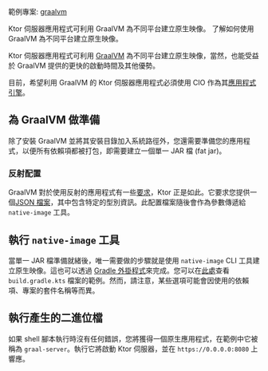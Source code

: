 [//]: # (title: GraalVM)

[//]: # (title: GraalVM)

<tldr>
<p>
<control>範例專案</control>: <a href="https://github.com/ktorio/ktor-samples/tree/main/graalvm">graalvm</a>
</p>
</tldr>

<web-summary>
Ktor 伺服器應用程式可利用 GraalVM 為不同平台建立原生映像。
</web-summary>
<link-summary>
了解如何使用 GraalVM 為不同平台建立原生映像。
</link-summary>

Ktor 伺服器應用程式可利用 [GraalVM](https://graalvm.org) 為不同平台建立原生映像，當然，也能受益於 GraalVM 提供的更快的啟動時間及其他優勢。

目前，希望利用 GraalVM 的 Ktor 伺服器應用程式必須使用 CIO 作為其[應用程式引擎](server-engines.md)。

## 為 GraalVM 做準備

除了安裝 GraalVM 並將其安裝目錄加入系統路徑外，您還需要準備您的應用程式，以便所有依賴項都被打包，即需要建立一個單一 JAR 檔 (fat jar)。

### 反射配置

GraalVM 對於使用反射的應用程式有一些[要求](https://www.graalvm.org/22.1/reference-manual/native-image/Reflection/)，Ktor 正是如此。它要求您提供一個[JSON 檔案](https://github.com/ktorio/ktor-samples/blob/main/graalvm/src/main/resources/META-INF/native-image/reflect-config.json)，其中包含特定的型別資訊。此配置檔案隨後會作為參數傳遞給 `native-image` 工具。

## 執行 `native-image` 工具

當單一 JAR 檔準備就緒後，唯一需要做的步驟就是使用 `native-image` CLI 工具建立原生映像。這也可以透過 [Gradle 外掛程式](https://graalvm.github.io/native-build-tools/0.9.8/gradle-plugin.html)來完成。您可以在[此處](https://github.com/ktorio/ktor-samples/blob/main/graalvm/build.gradle.kts)查看 `build.gradle.kts` 檔案的範例。然而，請注意，某些選項可能會因使用的依賴項、專案的套件名稱等而異。

## 執行產生的二進位檔

如果 shell 腳本執行時沒有任何錯誤，您將獲得一個原生應用程式，在範例中它被稱為 `graal-server`。執行它將啟動 Ktor 伺服器，並在 `https://0.0.0.0:8080` 上響應。

[//]: # (<tldr>)

[//]: # (<var name="example_name" value="deployment-ktor-plugin"/>)

[//]: # (<include from="lib.topic" element-id="download_example"/>)

[//]: # (</tldr>)

[//]: # ()
[//]: # (<link-summary>)

[//]: # (Ktor server applications can make use of GraalVM in order to have native images for different platforms.)

[//]: # (</link-summary>)

[//]: # ()
[//]: # (Ktor server applications can make use of [GraalVM]&#40;https://graalvm.org&#41; in order to have native images for different platforms and, of course, take advantage of the faster start-up times and other benefits that GraalVM provides. The [Ktor Gradle plugin]&#40;https://github.com/ktorio/ktor-build-plugins&#41; allows you to build a project's GraalVM native image.)

[//]: # ()
[//]: # (> Currently, Ktor server applications that want to leverage GraalVM have to use CIO as the [application engine]&#40;Engines.md&#41;.)

[//]: # ()
[//]: # (## Prepare for GraalVM)

[//]: # ()
[//]: # (Before building a project's GraalVM native image, make sure the following prerequisites are met:)

[//]: # (- [GraalVM]&#40;https://www.graalvm.org/docs/getting-started/&#41; and [Native Image]&#40;https://www.graalvm.org/reference-manual/native-image/&#41; are installed.)

[//]: # ()
[//]: # (- The `GRAALVM_HOME` and `JAVA_HOME` environment variables are set.)

[//]: # ()
[//]: # (## Configure the Ktor plugin {id="configure-plugin"})

[//]: # (To build a native executable, you need to configure the Ktor plugin first:)

[//]: # (1. Open the `build.gradle.kts` file and add the plugin to the `plugins` block:)

[//]: # (   ```kotlin)

[//]: # (   ```)

[//]: # (   {src="snippets/deployment-ktor-plugin/build.gradle.kts" include-lines="5,8-9"})

[//]: # ()
[//]: # (2. Make sure the [main application class]&#40;server-dependencies.xml#create-entry-point&#41; is configured:)

[//]: # (   ```kotlin)

[//]: # (   ```)

[//]: # (   {src="snippets/deployment-ktor-plugin/build.gradle.kts" include-lines="11-13"})

[//]: # ()
[//]: # (3. Optionally, you can  configure the name of the native executable to be generated using the `ktor.nativeImage` extension:)

[//]: # (   ```kotlin)

[//]: # (   ```)

[//]: # (   {src="snippets/deployment-ktor-plugin/build.gradle.kts" include-lines="29,48-51"})

[//]: # ()
[//]: # ()
[//]: # (## Build and run a native executable {id="build"})

[//]: # ()
[//]: # (The `buildNativeImage` task provided by the Ktor plugin generates a native executable with your application in the `build/native/nativeCompile` directory.)

[//]: # (Executing it will launch the Ktor server, responding on `https://0.0.0.0:8080` by default.)